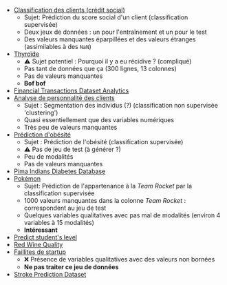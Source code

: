 - [Classification des clients (crédit social)](https://www.kaggle.com/datasets/parisrohan/credit-score-classification)
  - Sujet: Prédiction du score social d'un client (classification supervisée)
  - Deux jeux de données : un pour l'entraînement et un pour le test
  - Des valeurs manquantes éparpillées et des valeurs étranges (assimilables à des `NaN`)
- [Thyroïde](https://www.kaggle.com/datasets/aneevinay/thyroid-cancer-recurrence-dataset?select=filtered_thyroid_data.csv)
  - ⚠️ Sujet potentiel : Pourquoi il y a eu récidive ? (compliqué)
  - Pas tant de données que ça (300 lignes, 13 colonnes)
  - Pas de valeurs manquantes
  - **Bof bof**
- [Financial Transactions Dataset Analytics](https://www.kaggle.com/datasets/computingvictor/transactions-fraud-datasets)
- [Analyse de personnalité des clients](https://www.kaggle.com/datasets/imakash3011/customer-personality-analysis)
  - Sujet : Segmentation des individus (?) (classification non supervisée 'clustering') 
  - Quasi essentiellement que des variables numériques
  - Très peu de valeurs manquantes
- [Prédiction d'obésité](https://www.kaggle.com/datasets/adeniranstephen/obesity-prediction-dataset)
  - Sujet : Prédiction de l'obésité (classification supervisée)
  - ⚠️ Pas de jeu de test (à générer ?)
  - Peu de modalités
  - Pas de valeurs manquantes
- [Pima Indians Diabetes Database](https://www.kaggle.com/datasets/uciml/pima-indians-diabetes-database)
- [Pokémon](https://www.kaggle.com/datasets/kotsop/pokmon-detective-challenge)
  - Sujet: Prédiction de l'appartenance à la *Team Rocket* par la classification supervisée
  - 1000 valeurs manquantes dans la colonne *Team Rocket* : correspondent au jeu de test
  - Quelques variables qualitatives avec pas mal de modalités (environ 4 variables à 15 modalités)
  - **Intéressant**
- [Predict student's level](https://www.kaggle.com/datasets/farkhod77/predict-students-level/data)
- [Red Wine Quality](https://www.kaggle.com/datasets/uciml/red-wine-quality-cortez-et-al-2009)
- [Faillites de startup](https://www.kaggle.com/datasets/dagloxkankwanda/startup-failures)
  - ❌ Présence de variables qualitatives avec des valeurs non bornées
  - **Ne pas traiter ce jeu de données**
- [Stroke Prediction Dataset](https://www.kaggle.com/datasets/fedesoriano/stroke-prediction-dataset/data)